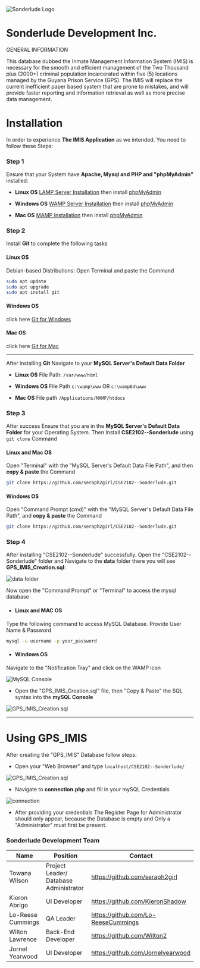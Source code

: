 ![Sonderlude Logo](assets/sonderlude_logo.jpeg)
# Sonderlude Development Inc.


GENERAL INFORMATION

This database dubbed the Inmate Management Information System (IMIS) is necessary for the smooth and efficient management of the Two Thousand plus (2000+) criminal population incarcerated within five (5) locations managed by the Guyana Prison Service (GPS). The IMIS will replace the current inefficient paper based system that are prone to mistakes,
and will provide faster reporting and information retrieval as well as more precise data management.


# Installation

In order to experience **The IMIS Application** as we intended. You need to follow these Steps:

### Step 1

Ensure that your System have **Apache, Mysql and PHP and "phpMyAdmin"** installed:

* **Linux OS** [LAMP Server Installation](https://www.digitalocean.com/community/tutorials/how-to-install-linux-apache-mysql-php-lamp-stack-ubuntu-18-04 "Click the link & Follow the Steps") then install [phpMyAdmin](https://www.digitalocean.com/community/tutorials/how-to-install-and-secure-phpmyadmin-on-ubuntu-18-04 "Click the link & Follow the Steps")

* **Windows OS** [WAMP Server Installation](https://sourceforge.net/projects/wampserver/ "Click the link & Follow the Steps") then install [phpMyAdmin](https://www.phpmyadmin.net/downloads/ "Click the link & Follow the Steps")

* **Mac OS** [MAMP Installation](https://www.youtube.com/watch?v=I6sTPp779mA&t=382s "Click the link & Follow the Steps") then install [phpMyAdmin](https://www.javatpoint.com/how-to-install-phpmyadmin-on-mac "Click the link & Follow the Steps")

### Step 2

Install **Git** to complete the following tasks

#### Linux OS
Debian-based Distributions:
Open Terminal and paste the Command
```bash
sudo apt update
sudo apt upgrade
sudo apt install git
```

#### Windows OS

click here [Git for Windows](https://git-scm.com/download/win)

#### Mac OS
click here [Git for Mac](https://www.atlassian.com/git/tutorials/install-git)

---
After installing **Git** Navigate to your **MySQL Server's Default Data Folder**

* **Linux OS** File Path: ```/var/www/html```

* **Windows OS** File Path ```c:\wamp\www``` OR ```c:\wamp64\www```

* **Mac OS** File path ```/Applications/MAMP/htdocs```

### Step 3

After success Ensure that you are in the **MySQL Server's Default Data Folder** for your Operating System. Then Install **CSE2102--Sonderlude** using ```git clone``` Command

#### Linux and Mac OS
Open "Terminal" with the "MySQL Server's Default Data File Path", and then **copy & paste** the Command
```bash
git clone https://github.com/seraph2girl/CSE2102--Sonderlude.git
```

#### Windows OS
Open "Command Prompt (cmd)" with the "MySQL Server's Default Data File Path", and **copy & paste** the Command
```bash
git clone https://github.com/seraph2girl/CSE2102--Sonderlude.git
```

### Step 4
After installing "CSE2102--Sonderlude" successfully. Open the "CSE2102--Sonderlude" folder and Navigate to the **data** folder there you will see **GPS_IMIS_Creation.sql**:

![data folder](assets/readme/data_folder.png)

Now open the "Command Prompt" or "Terminal" to access the mysql database

* #### Linux and MAC OS
Type the following command to access MySQL Database. Provide User Name & Password
```bash
mysql -u username -p your_password
```

* #### Windows OS
Navigate to the "Notification Tray" and click on the WAMP icon

![MySQL Console](assets/readme/mySQL_console.jpg)

* Open the "GPS_IMIS_Creation.sql" file, then "Copy & Paste" the SQL syntax into the **mySQL Console**

![GPS_IMIS_Creation.sql](assets/readme/gps_imis_creation.png)

---
# Using GPS_IMIS  

After creating the "GPS_IMIS" Database follow steps:

* Open your "Web Browser" and type ```localhost/CSE2102--Sonderlude/```

![GPS_IMIS_Creation.sql](assets/readme/localhost_denied.png)

* Navigate to **connection.php** and fill in your mySQL Credentials

![connection](assets/readme/connection.png)

* After providing your credentials The Register Page for Administrator should only appear, because the Database is empty and Only a "Administrator" must first be present.

### Sonderlude Development Team

| Name     | Position          | Contact |
| -------- | -------------- | -----------
| Towana Wilson | Project Leader/ Database Administrator | https://github.com/seraph2girl
| Kieron Abrigo | UI Developer | https://github.com/KieronShadow
| Lo-Reese Cummings | QA Leader |  https://github.com/Lo-ReeseCummings
| Wilton Lawrence | Back-End Developer | https://github.com/Wilton2
| Jornel Yearwood | UI Developer | https://github.com/Jornelyearwood
